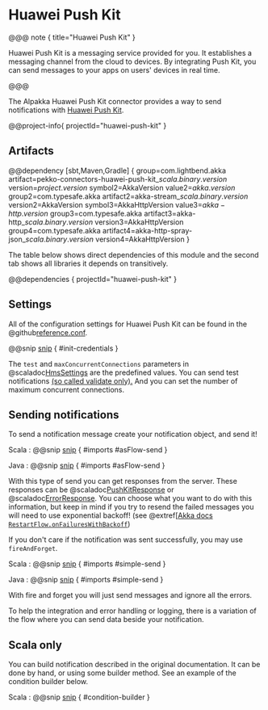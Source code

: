 # Huawei Push Kit

@@@ note { title="Huawei Push Kit" }

Huawei Push Kit is a messaging service provided for you. It establishes a messaging channel from the cloud to devices. By integrating Push Kit, you can send messages to your apps on users' devices in real time.

@@@

The Alpakka Huawei Push Kit connector provides a way to send notifications with [Huawei Push Kit](https://developer.huawei.com/consumer/en/hms/huawei-pushkit).

@@project-info{ projectId="huawei-push-kit" }

## Artifacts

@@dependency [sbt,Maven,Gradle] {
group=com.lightbend.akka
artifact=pekko-connectors-huawei-push-kit_$scala.binary.version$
version=$project.version$
symbol2=AkkaVersion
value2=$akka.version$
group2=com.typesafe.akka
artifact2=akka-stream_$scala.binary.version$
version2=AkkaVersion
symbol3=AkkaHttpVersion
value3=$akka-http.version$
group3=com.typesafe.akka
artifact3=akka-http_$scala.binary.version$
version3=AkkaHttpVersion
group4=com.typesafe.akka
artifact4=akka-http-spray-json_$scala.binary.version$
version4=AkkaHttpVersion
}

The table below shows direct dependencies of this module and the second tab shows all libraries it depends on transitively.

@@dependencies { projectId="huawei-push-kit" }

## Settings

All of the configuration settings for Huawei Push Kit can be found in the @github[reference.conf](/huawei-push-kit/src/main/resources/reference.conf).

@@snip [snip](/huawei-push-kit/src/test/resources/application.conf) { #init-credentials }

The `test` and `maxConcurrentConnections`  parameters in @scaladoc[HmsSettings](akka.stream.alpakka.huawei.pushkit.HmsSettings) are the predefined values.
You can send test notifications [(so called validate only).](https://developer.huawei.com/consumer/en/doc/development/HMSCore-References-V5/https-send-api-0000001050986197-V5)
And you can set the number of maximum concurrent connections.

## Sending notifications

To send a notification message create your notification object, and send it!

Scala
: @@snip [snip](/huawei-push-kit/src/test/scala/docs/scaladsl/PushKitExamples.scala) { #imports #asFlow-send }

Java
: @@snip [snip](/huawei-push-kit/src/test/java/docs/javadsl/PushKitExamples.java) { #imports #asFlow-send }

With this type of send you can get responses from the server.
These responses can be @scaladoc[PushKitResponse](akka.stream.alpakka.huawei.pushkit.PushKitResponse) or @scaladoc[ErrorResponse](akka.stream.alpakka.huawei.pushkit.ErrorResponse).
You can choose what you want to do with this information, but keep in mind
if you try to resend the failed messages you will need to use exponential backoff! (see @extref[[Akka docs `RestartFlow.onFailuresWithBackoff`](akka:stream/operators/RestartFlow/onFailuresWithBackoff.html))

If you don't care if the notification was sent successfully, you may use `fireAndForget`.

Scala
: @@snip [snip](/huawei-push-kit/src/test/scala/docs/scaladsl/PushKitExamples.scala) { #imports #simple-send }

Java
: @@snip [snip](/huawei-push-kit/src/test/java/docs/javadsl/PushKitExamples.java) { #imports #simple-send }

With fire and forget you will just send messages and ignore all the errors.

To help the integration and error handling or logging, there is a variation of the flow where you can send data beside your notification.

## Scala only

You can build notification described in the original documentation.
It can be done by hand, or using some builder method.
See an example of the condition builder below.

Scala
: @@snip [snip](/huawei-push-kit/src/test/scala/docs/scaladsl/PushKitExamples.scala) { #condition-builder }
